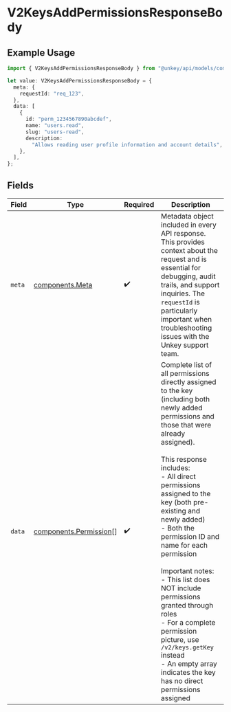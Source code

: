 # V2KeysAddPermissionsResponseBody

## Example Usage

```typescript
import { V2KeysAddPermissionsResponseBody } from "@unkey/api/models/components";

let value: V2KeysAddPermissionsResponseBody = {
  meta: {
    requestId: "req_123",
  },
  data: [
    {
      id: "perm_1234567890abcdef",
      name: "users.read",
      slug: "users-read",
      description:
        "Allows reading user profile information and account details",
    },
  ],
};
```

## Fields

| Field                                                                                                                                                                                                                                                                                                                                                                                                                                                                                                                                  | Type                                                                                                                                                                                                                                                                                                                                                                                                                                                                                                                                   | Required                                                                                                                                                                                                                                                                                                                                                                                                                                                                                                                               | Description                                                                                                                                                                                                                                                                                                                                                                                                                                                                                                                            |
| -------------------------------------------------------------------------------------------------------------------------------------------------------------------------------------------------------------------------------------------------------------------------------------------------------------------------------------------------------------------------------------------------------------------------------------------------------------------------------------------------------------------------------------- | -------------------------------------------------------------------------------------------------------------------------------------------------------------------------------------------------------------------------------------------------------------------------------------------------------------------------------------------------------------------------------------------------------------------------------------------------------------------------------------------------------------------------------------- | -------------------------------------------------------------------------------------------------------------------------------------------------------------------------------------------------------------------------------------------------------------------------------------------------------------------------------------------------------------------------------------------------------------------------------------------------------------------------------------------------------------------------------------- | -------------------------------------------------------------------------------------------------------------------------------------------------------------------------------------------------------------------------------------------------------------------------------------------------------------------------------------------------------------------------------------------------------------------------------------------------------------------------------------------------------------------------------------- |
| `meta`                                                                                                                                                                                                                                                                                                                                                                                                                                                                                                                                 | [components.Meta](../../models/components/meta.md)                                                                                                                                                                                                                                                                                                                                                                                                                                                                                     | :heavy_check_mark:                                                                                                                                                                                                                                                                                                                                                                                                                                                                                                                     | Metadata object included in every API response. This provides context about the request and is essential for debugging, audit trails, and support inquiries. The `requestId` is particularly important when troubleshooting issues with the Unkey support team.                                                                                                                                                                                                                                                                        |
| `data`                                                                                                                                                                                                                                                                                                                                                                                                                                                                                                                                 | [components.Permission](../../models/components/permission.md)[]                                                                                                                                                                                                                                                                                                                                                                                                                                                                       | :heavy_check_mark:                                                                                                                                                                                                                                                                                                                                                                                                                                                                                                                     | Complete list of all permissions directly assigned to the key (including both newly added permissions and those that were already assigned).<br/><br/>This response includes:<br/>- All direct permissions assigned to the key (both pre-existing and newly added)<br/>- Both the permission ID and name for each permission<br/><br/>Important notes:<br/>- This list does NOT include permissions granted through roles<br/>- For a complete permission picture, use `/v2/keys.getKey` instead<br/>- An empty array indicates the key has no direct permissions assigned |